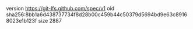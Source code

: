 version https://git-lfs.github.com/spec/v1
oid sha256:8bb1a6d438737734f8d28b00c459b44c50379d5694bd9e63c89168023e1b123f
size 2887
